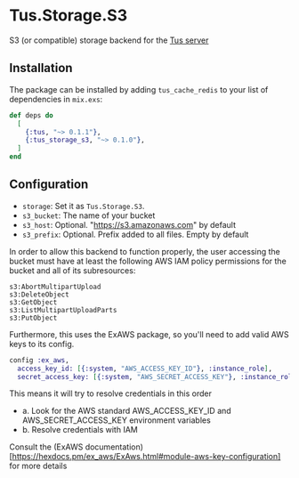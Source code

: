 # Tus.Storage.S3

S3 (or compatible) storage backend for the [Tus server](https://hex.pm/packages/tus)

## Installation

The package can be installed by adding `tus_cache_redis` to your list of dependencies in `mix.exs`:

```elixir
def deps do
  [
    {:tus, "~> 0.1.1"},
    {:tus_storage_s3, "~> 0.1.0"},
  ]
end
```

## Configuration

- `storage`: Set it as `Tus.Storage.S3`.
- `s3_bucket`: The name of your bucket
- `s3_host`: Optional. "https://s3.amazonaws.com" by default
- `s3_prefix`: Optional. Prefix added to all files. Empty by default

In order to allow this backend to function properly, the user accessing the bucket must have at least the
following AWS IAM policy permissions for the bucket and all of its subresources:

```
s3:AbortMultipartUpload
s3:DeleteObject
s3:GetObject
s3:ListMultipartUploadParts
s3:PutObject
```

Furthermore, this uses the ExAWS package, so you'll need to add valid AWS keys to its config.

```elixir
config :ex_aws,
  access_key_id: [{:system, "AWS_ACCESS_KEY_ID"}, :instance_role],
  secret_access_key: [{:system, "AWS_SECRET_ACCESS_KEY"}, :instance_role]
```

This means it will try to resolve credentials in this order

- a. Look for the AWS standard AWS_ACCESS_KEY_ID and AWS_SECRET_ACCESS_KEY environment variables
- b. Resolve credentials with IAM

Consult the (ExAWS documentation)[https://hexdocs.pm/ex_aws/ExAws.html#module-aws-key-configuration] for more details
